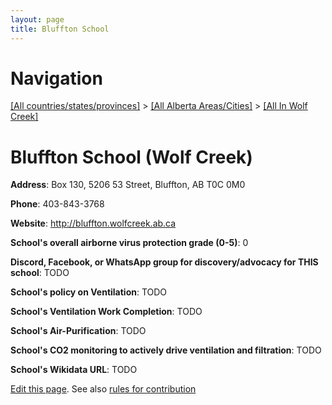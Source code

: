 ```yaml
---
layout: page
title: Bluffton School
---
```

# Navigation

[[All countries/states/provinces]](../../..) > [[All Alberta Areas/Cities]](../..) > [[All In Wolf Creek]](..)

# Bluffton School (Wolf Creek)

**Address**: Box 130, 5206 53 Street, Bluffton, AB T0C 0M0

**Phone**: 403-843-3768

**Website**: <http://bluffton.wolfcreek.ab.ca>

**School's overall airborne virus protection grade (0-5)**: 0

**Discord, Facebook, or WhatsApp group for discovery/advocacy for THIS school**: TODO

**School's policy on Ventilation**: TODO

**School's Ventilation Work Completion**: TODO

**School's Air-Purification**: TODO

**School's CO2 monitoring to actively drive ventilation and filtration**: TODO

**School's Wikidata URL**: TODO


[Edit this page](https://github.com/ventilate-schools/AB/edit/main/./Wolf_Creek/Bluffton_School.md). See also [rules for contribution](../../../contribution-rules/)